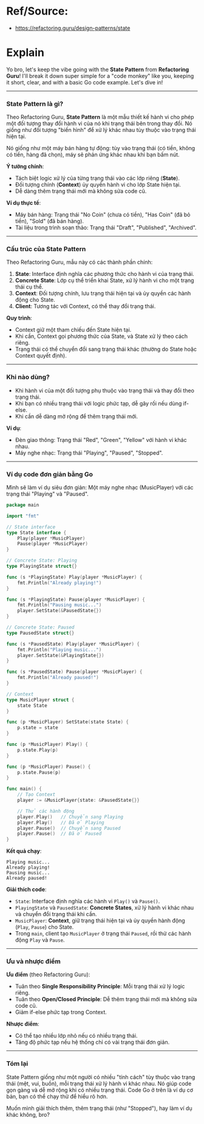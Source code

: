 # Ref/Source:
- https://refactoring.guru/design-patterns/state

# Explain

Yo bro, let's keep the vibe going with the **State Pattern** from **Refactoring Guru**! I'll break it down super simple for a "code monkey" like you, keeping it short, clear, and with a basic Go code example. Let's dive in!

---

### **State Pattern là gì?**

Theo Refactoring Guru, **State Pattern** là một mẫu thiết kế hành vi cho phép một đối tượng thay đổi hành vi của nó khi trạng thái bên trong thay đổi. Nó giống như đối tượng "biến hình" để xử lý khác nhau tùy thuộc vào trạng thái hiện tại.

Nó giống như một máy bán hàng tự động: tùy vào trạng thái (có tiền, không có tiền, hàng đã chọn), máy sẽ phản ứng khác nhau khi bạn bấm nút.

**Ý tưởng chính**:
- Tách biệt logic xử lý của từng trạng thái vào các lớp riêng (**State**).
- Đối tượng chính (**Context**) ủy quyền hành vi cho lớp State hiện tại.
- Dễ dàng thêm trạng thái mới mà không sửa code cũ.

**Ví dụ thực tế**:
- Máy bán hàng: Trạng thái "No Coin" (chưa có tiền), "Has Coin" (đã bỏ tiền), "Sold" (đã bán hàng).
- Tài liệu trong trình soạn thảo: Trạng thái "Draft", "Published", "Archived".

---

### **Cấu trúc của State Pattern**

Theo Refactoring Guru, mẫu này có các thành phần chính:
1. **State**: Interface định nghĩa các phương thức cho hành vi của trạng thái.
2. **Concrete State**: Lớp cụ thể triển khai State, xử lý hành vi cho một trạng thái cụ thể.
3. **Context**: Đối tượng chính, lưu trạng thái hiện tại và ủy quyền các hành động cho State.
4. **Client**: Tương tác với Context, có thể thay đổi trạng thái.

**Quy trình**:
- Context giữ một tham chiếu đến State hiện tại.
- Khi cần, Context gọi phương thức của State, và State xử lý theo cách riêng.
- Trạng thái có thể chuyển đổi sang trạng thái khác (thường do State hoặc Context quyết định).

---

### **Khi nào dùng?**
- Khi hành vi của một đối tượng phụ thuộc vào trạng thái và thay đổi theo trạng thái.
- Khi bạn có nhiều trạng thái với logic phức tạp, dễ gây rối nếu dùng if-else.
- Khi cần dễ dàng mở rộng để thêm trạng thái mới.

**Ví dụ**:
- Đèn giao thông: Trạng thái "Red", "Green", "Yellow" với hành vi khác nhau.
- Máy nghe nhạc: Trạng thái "Playing", "Paused", "Stopped".

---

### **Ví dụ code đơn giản bằng Go**

Mình sẽ làm ví dụ siêu đơn giản: Một máy nghe nhạc (MusicPlayer) với các trạng thái "Playing" và "Paused".

```go
package main

import "fmt"

// State interface
type State interface {
    Play(player *MusicPlayer)
    Pause(player *MusicPlayer)
}

// Concrete State: Playing
type PlayingState struct{}

func (s *PlayingState) Play(player *MusicPlayer) {
    fmt.Println("Already playing!")
}

func (s *PlayingState) Pause(player *MusicPlayer) {
    fmt.Println("Pausing music...")
    player.SetState(&PausedState{})
}

// Concrete State: Paused
type PausedState struct{}

func (s *PausedState) Play(player *MusicPlayer) {
    fmt.Println("Playing music...")
    player.SetState(&PlayingState{})
}

func (s *PausedState) Pause(player *MusicPlayer) {
    fmt.Println("Already paused!")
}

// Context
type MusicPlayer struct {
    state State
}

func (p *MusicPlayer) SetState(state State) {
    p.state = state
}

func (p *MusicPlayer) Play() {
    p.state.Play(p)
}

func (p *MusicPlayer) Pause() {
    p.state.Pause(p)
}

func main() {
    // Tạo Context
    player := &MusicPlayer{state: &PausedState{}}

    // Thử các hành động
    player.Play()   // Chuyển sang Playing
    player.Play()   // Đã ở Playing
    player.Pause()  // Chuyển sang Paused
    player.Pause()  // Đã ở Paused
}
```

**Kết quả chạy**:
```
Playing music...
Already playing!
Pausing music...
Already paused!
```

**Giải thích code**:
- `State`: Interface định nghĩa các hành vi `Play()` và `Pause()`.
- `PlayingState` và `PausedState`: **Concrete States**, xử lý hành vi khác nhau và chuyển đổi trạng thái khi cần.
- `MusicPlayer`: **Context**, giữ trạng thái hiện tại và ủy quyền hành động (`Play`, `Pause`) cho State.
- Trong `main`, client tạo `MusicPlayer` ở trạng thái `Paused`, rồi thử các hành động `Play` và `Pause`.

---

### **Ưu và nhược điểm**

**Ưu điểm** (theo Refactoring Guru):
- Tuân theo **Single Responsibility Principle**: Mỗi trạng thái xử lý logic riêng.
- Tuân theo **Open/Closed Principle**: Dễ thêm trạng thái mới mà không sửa code cũ.
- Giảm if-else phức tạp trong Context.

**Nhược điểm**:
- Có thể tạo nhiều lớp nhỏ nếu có nhiều trạng thái.
- Tăng độ phức tạp nếu hệ thống chỉ có vài trạng thái đơn giản.

---

### **Tóm lại**

State Pattern giống như một người có nhiều "tính cách" tùy thuộc vào trạng thái (mệt, vui, buồn), mỗi trạng thái xử lý hành vi khác nhau. Nó giúp code gọn gàng và dễ mở rộng khi có nhiều trạng thái. Code Go ở trên là ví dụ cơ bản, bạn có thể chạy thử để hiểu rõ hơn.

Muốn mình giải thích thêm, thêm trạng thái (như "Stopped"), hay làm ví dụ khác không, bro?

